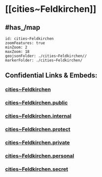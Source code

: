 # [[cities~Feldkirchen]] 


## #has_/map  



```leaflet
id: cities~Feldkirchen
zoomFeatures: true 
minZoom: 2 
maxZoom: 18
geojsonFolder: ./cities~Feldkirchen//
markerFolder: ./cities~Feldkirchen/
```


## Confidential Links & Embeds: 

### [cities~Feldkirchen](/_Standards/Earth/Continent/Europe/Europe~Central/Austria/Austrias_States/Kärnten/counties~Kärnten/Feldkirchen/cities~Feldkirchen.md) 

### [cities~Feldkirchen.public](/_public/Earth/Continent/Europe/Europe~Central/Austria/Austrias_States/Kärnten/counties~Kärnten/Feldkirchen/cities~Feldkirchen.public.md) 

### [cities~Feldkirchen.internal](/_internal/Earth/Continent/Europe/Europe~Central/Austria/Austrias_States/Kärnten/counties~Kärnten/Feldkirchen/cities~Feldkirchen.internal.md) 

### [cities~Feldkirchen.protect](/_protect/Earth/Continent/Europe/Europe~Central/Austria/Austrias_States/Kärnten/counties~Kärnten/Feldkirchen/cities~Feldkirchen.protect.md) 

### [cities~Feldkirchen.private](/_private/Earth/Continent/Europe/Europe~Central/Austria/Austrias_States/Kärnten/counties~Kärnten/Feldkirchen/cities~Feldkirchen.private.md) 

### [cities~Feldkirchen.personal](/_personal/Earth/Continent/Europe/Europe~Central/Austria/Austrias_States/Kärnten/counties~Kärnten/Feldkirchen/cities~Feldkirchen.personal.md) 

### [cities~Feldkirchen.secret](/_secret/Earth/Continent/Europe/Europe~Central/Austria/Austrias_States/Kärnten/counties~Kärnten/Feldkirchen/cities~Feldkirchen.secret.md)

